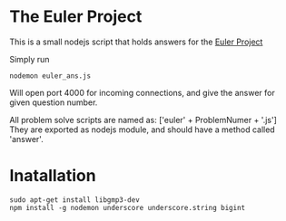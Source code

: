 The Euler Project
========================

This is a small nodejs script that holds answers for the [Euler Project](http://projecteuler.net/)

Simply run

    nodemon euler_ans.js

Will open port 4000 for incoming connections, and give the answer for given question number.

All problem solve scripts are named as: ['euler' + ProblemNumer + '.js']  
They are exported as nodejs module, and should have a method called 'answer'.

Inatallation
========================

    sudo apt-get install libgmp3-dev
    npm install -g nodemon underscore underscore.string bigint
